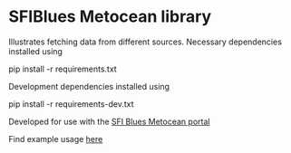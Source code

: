 # SFIBlues Metocean library

Illustrates fetching data from different sources. 
Necessary dependencies installed using

pip install -r requirements.txt

Development dependencies installed using

pip install -r requirements-dev.txt

Developed for use with the  [SFI Blues Metocean portal](https://sfiblues-portal.azurewebsites.net/met)

Find example usage [here](https://github.com/SINTEF/blues-metocean-lib-examples)
